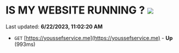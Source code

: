 # IS MY WEBSITE RUNNING ? [![](https://img.shields.io/static/v1?label=Sponsor&message=%E2%9D%A4&logo=GitHub&color=%23fe8e86)](https://github.com/sponsors/<username>)

Last updated: **6/22/2023, 11:02:20 AM**

- `GET` [https://youssefservice.me](https://youssefservice.me) - **Up** (993ms)
